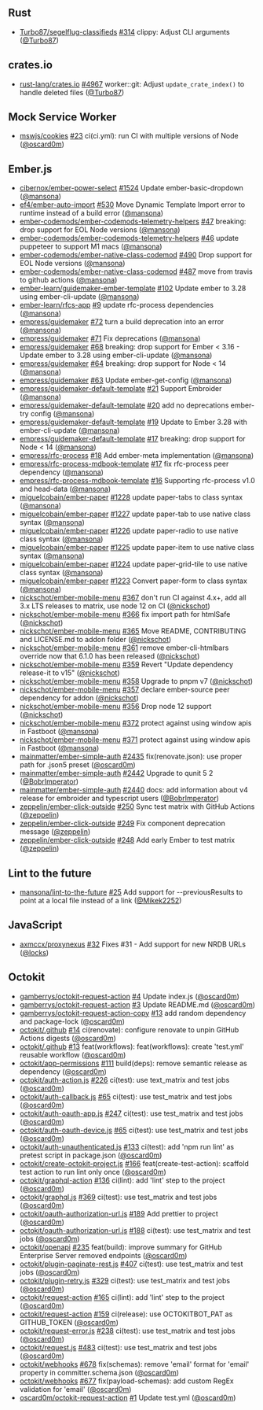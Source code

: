 ---
---

## Rust

- [Turbo87/segelflug-classifieds]
  [#314](https://github.com/Turbo87/segelflug-classifieds/pull/314) clippy:
  Adjust CLI arguments ([@Turbo87])

## crates.io

- [rust-lang/crates.io]
  [#4967](https://github.com/rust-lang/crates.io/pull/4967) worker::git: Adjust
  `update_crate_index()` to handle deleted files ([@Turbo87])

## Mock Service Worker

- [mswjs/cookies] [#23](https://github.com/mswjs/cookies/pull/23) ci(ci.yml):
  run CI with multiple versions of Node ([@oscard0m])

## Ember.js

- [cibernox/ember-power-select]
  [#1524](https://github.com/cibernox/ember-power-select/pull/1524) Update
  ember-basic-dropdown ([@mansona])
- [ef4/ember-auto-import]
  [#530](https://github.com/ef4/ember-auto-import/pull/530) Move Dynamic
  Template Import error to runtime instead of a build error ([@mansona])
- [ember-codemods/ember-codemods-telemetry-helpers]
  [#47](https://github.com/ember-codemods/ember-codemods-telemetry-helpers/pull/47)
  breaking: drop support for EOL Node versions ([@mansona])
- [ember-codemods/ember-codemods-telemetry-helpers]
  [#46](https://github.com/ember-codemods/ember-codemods-telemetry-helpers/pull/46)
  update puppeteer to support M1 macs ([@mansona])
- [ember-codemods/ember-native-class-codemod]
  [#490](https://github.com/ember-codemods/ember-native-class-codemod/pull/490)
  Drop support for EOL Node versions ([@mansona])
- [ember-codemods/ember-native-class-codemod]
  [#487](https://github.com/ember-codemods/ember-native-class-codemod/pull/487)
  move from travis to github actions ([@mansona])
- [ember-learn/guidemaker-ember-template]
  [#102](https://github.com/ember-learn/guidemaker-ember-template/pull/102)
  Update ember to 3.28 using ember-cli-update ([@mansona])
- [ember-learn/rfcs-app] [#9](https://github.com/ember-learn/rfcs-app/pull/9)
  update rfc-process dependencies ([@mansona])
- [empress/guidemaker] [#72](https://github.com/empress/guidemaker/pull/72) turn
  a build deprecation into an error ([@mansona])
- [empress/guidemaker] [#71](https://github.com/empress/guidemaker/pull/71) Fix
  deprecations ([@mansona])
- [empress/guidemaker] [#68](https://github.com/empress/guidemaker/pull/68)
  breaking: drop support for Ember < 3.16 - Update ember to 3.28 using
  ember-cli-update ([@mansona])
- [empress/guidemaker] [#64](https://github.com/empress/guidemaker/pull/64)
  breaking: drop support for Node < 14 ([@mansona])
- [empress/guidemaker] [#63](https://github.com/empress/guidemaker/pull/63)
  Update ember-get-config ([@mansona])
- [empress/guidemaker-default-template]
  [#21](https://github.com/empress/guidemaker-default-template/pull/21) Support
  Embroider ([@mansona])
- [empress/guidemaker-default-template]
  [#20](https://github.com/empress/guidemaker-default-template/pull/20) add no
  deprecations ember-try config ([@mansona])
- [empress/guidemaker-default-template]
  [#19](https://github.com/empress/guidemaker-default-template/pull/19) Update
  to Ember 3.28 with ember-cli-update ([@mansona])
- [empress/guidemaker-default-template]
  [#17](https://github.com/empress/guidemaker-default-template/pull/17)
  breaking: drop support for Node < 14 ([@mansona])
- [empress/rfc-process] [#18](https://github.com/empress/rfc-process/pull/18)
  Add ember-meta implementation ([@mansona])
- [empress/rfc-process-mdbook-template]
  [#17](https://github.com/empress/rfc-process-mdbook-template/pull/17) fix
  rfc-process peer dependency ([@mansona])
- [empress/rfc-process-mdbook-template]
  [#16](https://github.com/empress/rfc-process-mdbook-template/pull/16)
  Supporting rfc-process v1.0 and head-data ([@mansona])
- [miguelcobain/ember-paper]
  [#1228](https://github.com/miguelcobain/ember-paper/pull/1228) update
  paper-tabs to class syntax ([@mansona])
- [miguelcobain/ember-paper]
  [#1227](https://github.com/miguelcobain/ember-paper/pull/1227) update
  paper-tab to use native class syntax ([@mansona])
- [miguelcobain/ember-paper]
  [#1226](https://github.com/miguelcobain/ember-paper/pull/1226) update
  paper-radio to use native class syntax ([@mansona])
- [miguelcobain/ember-paper]
  [#1225](https://github.com/miguelcobain/ember-paper/pull/1225) update
  paper-item to use native class syntax ([@mansona])
- [miguelcobain/ember-paper]
  [#1224](https://github.com/miguelcobain/ember-paper/pull/1224) update
  paper-grid-tile to use native class syntax ([@mansona])
- [miguelcobain/ember-paper]
  [#1223](https://github.com/miguelcobain/ember-paper/pull/1223) Convert
  paper-form to class syntax ([@mansona])
- [nickschot/ember-mobile-menu]
  [#367](https://github.com/nickschot/ember-mobile-menu/pull/367) don't run CI
  against 4.x+, add all 3.x LTS releases to matrix, use node 12 on CI
  ([@nickschot])
- [nickschot/ember-mobile-menu]
  [#366](https://github.com/nickschot/ember-mobile-menu/pull/366) fix import
  path for htmlSafe ([@nickschot])
- [nickschot/ember-mobile-menu]
  [#365](https://github.com/nickschot/ember-mobile-menu/pull/365) Move README,
  CONTRIBUTING and LICENSE.md to addon folder ([@nickschot])
- [nickschot/ember-mobile-menu]
  [#361](https://github.com/nickschot/ember-mobile-menu/pull/361) remove
  ember-cli-htmlbars override now that 6.1.0 has been released ([@nickschot])
- [nickschot/ember-mobile-menu]
  [#359](https://github.com/nickschot/ember-mobile-menu/pull/359) Revert "Update
  dependency release-it to v15" ([@nickschot])
- [nickschot/ember-mobile-menu]
  [#358](https://github.com/nickschot/ember-mobile-menu/pull/358) Upgrade to
  pnpm v7 ([@nickschot])
- [nickschot/ember-mobile-menu]
  [#357](https://github.com/nickschot/ember-mobile-menu/pull/357) declare
  ember-source peer dependency for addon ([@nickschot])
- [nickschot/ember-mobile-menu]
  [#356](https://github.com/nickschot/ember-mobile-menu/pull/356) Drop node 12
  support ([@nickschot])
- [nickschot/ember-mobile-menu]
  [#372](https://github.com/nickschot/ember-mobile-menu/pull/372) protect
  against using window apis in Fastboot ([@mansona])
- [nickschot/ember-mobile-menu]
  [#371](https://github.com/nickschot/ember-mobile-menu/pull/371) protect
  against using window apis in Fastboot ([@mansona])
- [mainmatter/ember-simple-auth]
  [#2435](https://github.com/mainmatter/ember-simple-auth/pull/2435)
  fix(renovate.json): use proper path for .json5 preset ([@oscard0m])
- [mainmatter/ember-simple-auth]
  [#2442](https://github.com/mainmatter/ember-simple-auth/pull/2442) Upgrade to
  qunit 5 2 ([@BobrImperator])
- [mainmatter/ember-simple-auth]
  [#2440](https://github.com/mainmatter/ember-simple-auth/pull/2440) docs: add
  information about v4 release for embroider and typescript users
  ([@BobrImperator])
- [zeppelin/ember-click-outside]
  [#250](https://github.com/zeppelin/ember-click-outside/pull/250) Sync test
  matrix with GitHub Actions ([@zeppelin])
- [zeppelin/ember-click-outside]
  [#249](https://github.com/zeppelin/ember-click-outside/pull/249) Fix component
  deprecation message ([@zeppelin])
- [zeppelin/ember-click-outside]
  [#248](https://github.com/zeppelin/ember-click-outside/pull/248) Add early
  Ember to test matrix ([@zeppelin])

## Lint to the future

- [mansona/lint-to-the-future]
  [#25](https://github.com/mansona/lint-to-the-future/pull/25) Add support for
  --previousResults to point at a local file instead of a link ([@Mikek2252])

## JavaScript

- [axmccx/proxynexus] [#32](https://github.com/axmccx/proxynexus/pull/32) Fixes
  #31 - Add support for new NRDB URLs ([@locks])

## Octokit

- [gamberrys/octokit-request-action]
  [#4](https://github.com/gamberrys/octokit-request-action/pull/4) Update
  index.js ([@oscard0m])
- [gamberrys/octokit-request-action]
  [#3](https://github.com/gamberrys/octokit-request-action/pull/3) Update
  README.md ([@oscard0m])
- [gamberrys/octokit-request-action-copy]
  [#13](https://github.com/gamberrys/octokit-request-action-copy/pull/13) add
  random dependency and package-lock ([@oscard0m])
- [octokit/.github] [#14](https://github.com/octokit/.github/pull/14)
  ci(renovate): configure renovate to unpin GitHub Actions digests ([@oscard0m])
- [octokit/.github] [#13](https://github.com/octokit/.github/pull/13)
  feat(workflows): feat(workflows): create 'test.yml' reusable workflow
  ([@oscard0m])
- [octokit/app-permissions]
  [#111](https://github.com/octokit/app-permissions/pull/111) build(deps):
  remove semantic release as dependency ([@oscard0m])
- [octokit/auth-action.js]
  [#226](https://github.com/octokit/auth-action.js/pull/226) ci(test): use
  text_matrix and test jobs ([@oscard0m])
- [octokit/auth-callback.js]
  [#65](https://github.com/octokit/auth-callback.js/pull/65) ci(test): use
  test_matrix and test jobs ([@oscard0m])
- [octokit/auth-oauth-app.js]
  [#247](https://github.com/octokit/auth-oauth-app.js/pull/247) ci(test): use
  test_matrix and test jobs ([@oscard0m])
- [octokit/auth-oauth-device.js]
  [#65](https://github.com/octokit/auth-oauth-device.js/pull/65) ci(test): use
  test_matrix and test jobs ([@oscard0m])
- [octokit/auth-unauthenticated.js]
  [#133](https://github.com/octokit/auth-unauthenticated.js/pull/133) ci(test):
  add 'npm run lint' as pretest script in package.json ([@oscard0m])
- [octokit/create-octokit-project.js]
  [#166](https://github.com/octokit/create-octokit-project.js/pull/166)
  feat(create-test-action): scaffold test action to run lint only once
  ([@oscard0m])
- [octokit/graphql-action]
  [#136](https://github.com/octokit/graphql-action/pull/136) ci(lint): add
  'lint' step to the project ([@oscard0m])
- [octokit/graphql.js] [#369](https://github.com/octokit/graphql.js/pull/369)
  ci(test): use test_matrix and test jobs ([@oscard0m])
- [octokit/oauth-authorization-url.js]
  [#189](https://github.com/octokit/oauth-authorization-url.js/pull/189) Add
  prettier to project ([@oscard0m])
- [octokit/oauth-authorization-url.js]
  [#188](https://github.com/octokit/oauth-authorization-url.js/pull/188)
  ci(test): use test_matrix and test jobs ([@oscard0m])
- [octokit/openapi] [#235](https://github.com/octokit/openapi/pull/235)
  feat(build): improve summary for GitHub Enterprise Server removed endpoints
  ([@oscard0m])
- [octokit/plugin-paginate-rest.js]
  [#407](https://github.com/octokit/plugin-paginate-rest.js/pull/407) ci(test):
  use test_matrix and test jobs ([@oscard0m])
- [octokit/plugin-retry.js]
  [#329](https://github.com/octokit/plugin-retry.js/pull/329) ci(test): use
  test_matrix and test jobs ([@oscard0m])
- [octokit/request-action]
  [#165](https://github.com/octokit/request-action/pull/165) ci(lint): add
  'lint' step to the project ([@oscard0m])
- [octokit/request-action]
  [#159](https://github.com/octokit/request-action/pull/159) ci(release): use
  OCTOKITBOT_PAT as GITHUB_TOKEN ([@oscard0m])
- [octokit/request-error.js]
  [#238](https://github.com/octokit/request-error.js/pull/238) ci(test): use
  test_matrix and test jobs ([@oscard0m])
- [octokit/request.js] [#483](https://github.com/octokit/request.js/pull/483)
  ci(test): use test_matrix and test jobs ([@oscard0m])
- [octokit/webhooks] [#678](https://github.com/octokit/webhooks/pull/678)
  fix(schemas): remove 'email' format for 'email' property in
  committer.schema.json ([@oscard0m])
- [octokit/webhooks] [#677](https://github.com/octokit/webhooks/pull/677)
  fix(payload-schemas): add custom RegEx validation for 'email' ([@oscard0m])
- [oscard0m/octokit-request-action]
  [#1](https://github.com/oscard0m/octokit-request-action/pull/1) Update
  test.yml ([@oscard0m])

[@bobrimperator]: https://github.com/BobrImperator
[@mikek2252]: https://github.com/Mikek2252
[@turbo87]: https://github.com/Turbo87
[@locks]: https://github.com/locks
[@mansona]: https://github.com/mansona
[@marcoow]: https://github.com/marcoow
[@nickschot]: https://github.com/nickschot
[@oscard0m]: https://github.com/oscard0m
[@zeppelin]: https://github.com/zeppelin
[turbo87/segelflug-classifieds]:
  https://github.com/Turbo87/segelflug-classifieds
[axmccx/proxynexus]: https://github.com/axmccx/proxynexus
[cibernox/ember-power-select]: https://github.com/cibernox/ember-power-select
[ef4/ember-auto-import]: https://github.com/ef4/ember-auto-import
[ember-codemods/ember-codemods-telemetry-helpers]:
  https://github.com/ember-codemods/ember-codemods-telemetry-helpers
[ember-codemods/ember-native-class-codemod]:
  https://github.com/ember-codemods/ember-native-class-codemod
[ember-learn/guidemaker-ember-template]:
  https://github.com/ember-learn/guidemaker-ember-template
[ember-learn/rfcs-app]: https://github.com/ember-learn/rfcs-app
[empress/guidemaker-default-template]:
  https://github.com/empress/guidemaker-default-template
[empress/guidemaker]: https://github.com/empress/guidemaker
[empress/rfc-process-mdbook-template]:
  https://github.com/empress/rfc-process-mdbook-template
[empress/rfc-process]: https://github.com/empress/rfc-process
[gamberrys/octokit-request-action-copy]:
  https://github.com/gamberrys/octokit-request-action-copy
[gamberrys/octokit-request-action]:
  https://github.com/gamberrys/octokit-request-action
[mansona/lint-to-the-future]: https://github.com/mansona/lint-to-the-future
[miguelcobain/ember-paper]: https://github.com/miguelcobain/ember-paper
[mswjs/cookies]: https://github.com/mswjs/cookies
[nickschot/ember-mobile-menu]: https://github.com/nickschot/ember-mobile-menu
[octokit/.github]: https://github.com/octokit/.github
[octokit/app-permissions]: https://github.com/octokit/app-permissions
[octokit/auth-action.js]: https://github.com/octokit/auth-action.js
[octokit/auth-callback.js]: https://github.com/octokit/auth-callback.js
[octokit/auth-oauth-app.js]: https://github.com/octokit/auth-oauth-app.js
[octokit/auth-oauth-device.js]: https://github.com/octokit/auth-oauth-device.js
[octokit/auth-unauthenticated.js]:
  https://github.com/octokit/auth-unauthenticated.js
[octokit/create-octokit-project.js]:
  https://github.com/octokit/create-octokit-project.js
[octokit/graphql-action]: https://github.com/octokit/graphql-action
[octokit/graphql.js]: https://github.com/octokit/graphql.js
[octokit/oauth-authorization-url.js]:
  https://github.com/octokit/oauth-authorization-url.js
[octokit/openapi]: https://github.com/octokit/openapi
[octokit/plugin-paginate-rest.js]:
  https://github.com/octokit/plugin-paginate-rest.js
[octokit/plugin-retry.js]: https://github.com/octokit/plugin-retry.js
[octokit/request-action]: https://github.com/octokit/request-action
[octokit/request-error.js]: https://github.com/octokit/request-error.js
[octokit/request.js]: https://github.com/octokit/request.js
[octokit/webhooks]: https://github.com/octokit/webhooks
[oscard0m/octokit-request-action]:
  https://github.com/oscard0m/octokit-request-action
[rust-lang/crates.io]: https://github.com/rust-lang/crates.io
[mainmatter/ember-simple-auth]: https://github.com/mainmatter/ember-simple-auth
[zeppelin/ember-click-outside]: https://github.com/zeppelin/ember-click-outside
